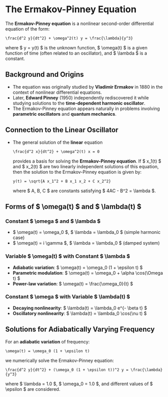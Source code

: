 # The Ermakov-Pinney Equation

The **Ermakov-Pinney equation** is a nonlinear second-order differential equation of the form:

```{math}
\frac{d^2 y}{dt^2} + \omega^2(t) y = \frac{\lambda}{y^3}
```

where $ y = y(t) $ is the unknown function, $ \omega(t) $ is a given function of time (often related to an oscillator), and $ \lambda $ is a constant.

## Background and Origins
- The equation was originally studied by **Vladimir Ermakov** in 1880 in the context of nonlinear differential equations.
- Later, **Edward Pinney** (1950) independently rediscovered it while studying solutions to the **time-dependent harmonic oscillator**.
- The Ermakov-Pinney equation appears naturally in problems involving **parametric oscillators** and **quantum mechanics**.

## Connection to the Linear Oscillator
- The general solution of the **linear** equation 

  ```{math}
  \frac{d^2 x}{dt^2} + \omega^2(t) x = 0
  ```

  provides a basis for solving the **Ermakov-Pinney equation**. If $ x_1(t) $ and $ x_2(t) $ are two linearly independent solutions of this equation, then the solution to the Ermakov-Pinney equation is given by:

  ```{math}
  y(t) = \sqrt{A x_1^2 + B x_1 x_2 + C x_2^2}
  ```

  where $ A, B, C $ are constants satisfying $ 4AC - B^2 = \lambda $.

## Forms of $ \omega(t) $ and $ \lambda(t) $
### Constant $ \omega $ and $ \lambda $
- $ \omega(t) = \omega_0 $, $ \lambda = \lambda_0 $ (simple harmonic case)
- $ \omega(t) = i \gamma $, $ \lambda = \lambda_0 $ (damped system)

### Variable $ \omega(t) $ with Constant $ \lambda $
- **Adiabatic variation**: $ \omega(t) = \omega_0 (1 + \epsilon t) $
- **Parametric modulation**: $ \omega(t) = \omega_0 + \alpha \cos(\Omega t) $
- **Power-law variation**: $ \omega(t) = \frac{\omega_0}{t} $

### Constant $ \omega $ with Variable $ \lambda(t) $
- **Decaying nonlinearity**: $ \lambda(t) = \lambda_0 e^{- \beta t} $
- **Oscillatory nonlinearity**: $ \lambda(t) = \lambda_0 \cos(\nu t) $

## Solutions for Adiabatically Varying Frequency
For an **adiabatic variation** of frequency:

```{math}
\omega(t) = \omega_0 (1 + \epsilon t)
```

we numerically solve the Ermakov-Pinney equation:

```{math}
\frac{d^2 y}{dt^2} + (\omega_0 (1 + \epsilon t))^2 y = \frac{\lambda}{y^3}
```

where $ \lambda = 1.0 $, $ \omega_0 = 1.0 $, and different values of $ \epsilon $ are considered.

